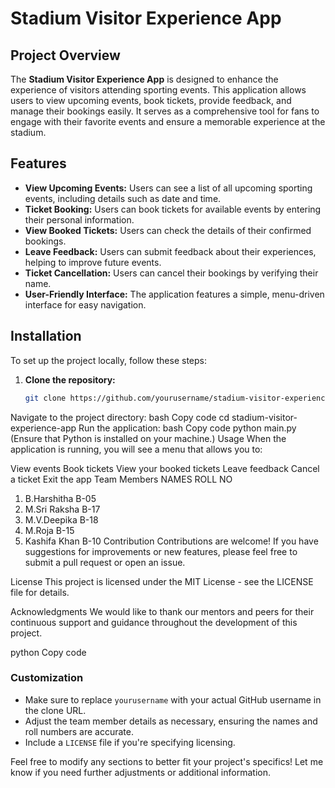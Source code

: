# Stadium Visitor Experience App

## Project Overview

The **Stadium Visitor Experience App** is designed to enhance the experience of visitors attending sporting events. This application allows users to view upcoming events, book tickets, provide feedback, and manage their bookings easily. It serves as a comprehensive tool for fans to engage with their favorite events and ensure a memorable experience at the stadium.

## Features

- **View Upcoming Events:** Users can see a list of all upcoming sporting events, including details such as date and time.
- **Ticket Booking:** Users can book tickets for available events by entering their personal information.
- **View Booked Tickets:** Users can check the details of their confirmed bookings.
- **Leave Feedback:** Users can submit feedback about their experiences, helping to improve future events.
- **Ticket Cancellation:** Users can cancel their bookings by verifying their name.
- **User-Friendly Interface:** The application features a simple, menu-driven interface for easy navigation.

## Installation

To set up the project locally, follow these steps:

1. **Clone the repository:**
   ```bash
   git clone https://github.com/yourusername/stadium-visitor-experience-app.git
Navigate to the project directory:
bash
Copy code
cd stadium-visitor-experience-app
Run the application:
bash
Copy code
python main.py
(Ensure that Python is installed on your machine.)
Usage
When the application is running, you will see a menu that allows you to:

View events
Book tickets
View your booked tickets
Leave feedback
Cancel a ticket
Exit the app
Team Members
NAMES                   ROLL NO
1. B.Harshitha          B-05
2. M.Sri Raksha         B-17
3. M.V.Deepika          B-18
4. M.Roja               B-15
5. Kashifa Khan         B-10
Contribution
Contributions are welcome! If you have suggestions for improvements or new features, please feel free to submit a pull request or open an issue.

License
This project is licensed under the MIT License - see the LICENSE file for details.

Acknowledgments
We would like to thank our mentors and peers for their continuous support and guidance throughout the development of this project.

python
Copy code

### Customization
- Make sure to replace `yourusername` with your actual GitHub username in the clone URL.
- Adjust the team member details as necessary, ensuring the names and roll numbers are accurate.
- Include a `LICENSE` file if you're specifying licensing.

Feel free to modify any sections to better fit your project's specifics! Let me know if you need further adjustments or additional information.




